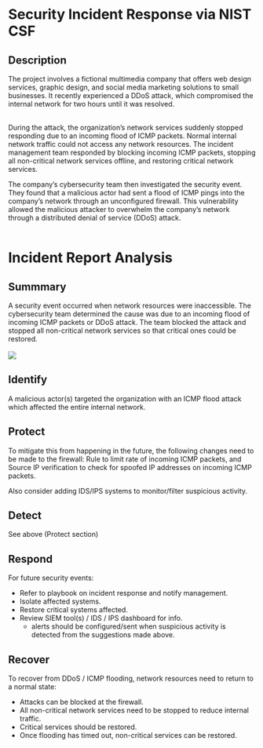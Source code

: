 <h1>Security Incident Response via NIST CSF</h1>

<h2>Description</h2>
The project involves a fictional multimedia company that offers web design services, graphic design, and social media marketing solutions to small businesses. It recently experienced a DDoS attack, which compromised the internal network for two hours until it was resolved. 
</br></br>

During the attack, the organization’s network services suddenly stopped responding due to an incoming flood of ICMP packets. Normal internal network traffic could not access any network resources. The incident management team responded by blocking incoming ICMP packets, stopping all non-critical network services offline, and restoring critical network services. 

The company’s cybersecurity team then investigated the security event. They found that a malicious actor had sent a flood of ICMP pings into the company’s network through an unconfigured firewall. This vulnerability allowed the malicious attacker to overwhelm the company’s network through a distributed denial of service (DDoS) attack. 
</br></br>


<h1>Incident Report Analysis</h1>
<h2>Summmary</h2>
A security event occurred when network resources were inaccessible.  The cybersecurity team determined the cause was  due to an incoming flood of incoming ICMP packets or DDoS attack. The team blocked the attack and stopped all non-critical network services so that critical ones could be restored.  
</br></br>
<img src="https://www.bsigroup.com/globalassets/localfiles/en-us/images/misc/nist.jpg"/>

<h2>Identify</h2>
A malicious  actor(s) targeted the organization with an ICMP flood attack which affected the entire internal network. 

<h2>Protect</h2>
To mitigate this from happening in the future, the following changes need to be made to the firewall: 
Rule to limit rate of incoming ICMP packets, and
Source IP verification to check for spoofed IP addresses on incoming ICMP packets. 

Also consider adding IDS/IPS systems to monitor/filter suspicious activity.  


<h2>Detect</h2>
See above (Protect section)

<h2>Respond</h2>
For future security events:

- Refer to playbook on incident response and notify management. 
- Isolate affected systems.
- Restore critical systems affected. 
- Review SIEM tool(s) / IDS / IPS dashboard for info.
  - alerts should be configured/sent when suspicious activity is detected from the suggestions made above. 


<h2>Recover</h2>
To recover from DDoS / ICMP flooding, network resources need to return to a normal state: 

- Attacks can be blocked at the firewall.
- All non-critical network services need to be stopped to reduce internal traffic.
- Critical services should be restored.
- Once flooding has timed out, non-critical services can be restored. 
